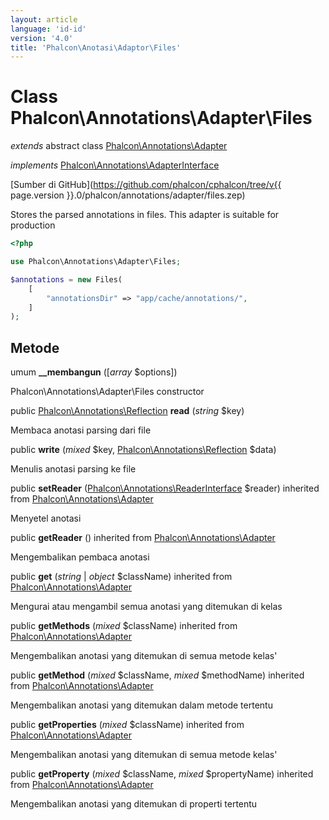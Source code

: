 ```yaml
---
layout: article
language: 'id-id'
version: '4.0'
title: 'Phalcon\Anotasi\Adaptor\Files'
---
```

# Class **Phalcon\Annotations\Adapter\Files**

*extends* abstract class [Phalcon\Annotations\Adapter](Phalcon_Annotations_Adapter)

*implements* [Phalcon\Annotations\AdapterInterface](Phalcon_Annotations_AdapterInterface)

[Sumber di GitHub](https://github.com/phalcon/cphalcon/tree/v{{ page.version }}.0/phalcon/annotations/adapter/files.zep)

Stores the parsed annotations in files. This adapter is suitable for production

```php
<?php

use Phalcon\Annotations\Adapter\Files;

$annotations = new Files(
    [
        "annotationsDir" => "app/cache/annotations/",
    ]
);

```

## Metode

umum **__membangun** ([*array* $options])

Phalcon\Annotations\Adapter\Files constructor

public [Phalcon\Annotations\Reflection](Phalcon_Annotations_Reflection) **read** (*string* $key)

Membaca anotasi parsing dari file

public **write** (*mixed* $key, [Phalcon\Annotations\Reflection](Phalcon_Annotations_Reflection) $data)

Menulis anotasi parsing ke file

public **setReader** ([Phalcon\Annotations\ReaderInterface](Phalcon_Annotations_ReaderInterface) $reader) inherited from [Phalcon\Annotations\Adapter](Phalcon_Annotations_Adapter)

Menyetel anotasi

public **getReader** () inherited from [Phalcon\Annotations\Adapter](Phalcon_Annotations_Adapter)

Mengembalikan pembaca anotasi

public **get** (*string* | *object* $className) inherited from [Phalcon\Annotations\Adapter](Phalcon_Annotations_Adapter)

Mengurai atau mengambil semua anotasi yang ditemukan di kelas

public **getMethods** (*mixed* $className) inherited from [Phalcon\Annotations\Adapter](Phalcon_Annotations_Adapter)

Mengembalikan anotasi yang ditemukan di semua metode kelas'

public **getMethod** (*mixed* $className, *mixed* $methodName) inherited from [Phalcon\Annotations\Adapter](Phalcon_Annotations_Adapter)

Mengembalikan anotasi yang ditemukan dalam metode tertentu

public **getProperties** (*mixed* $className) inherited from [Phalcon\Annotations\Adapter](Phalcon_Annotations_Adapter)

Mengembalikan anotasi yang ditemukan di semua metode kelas'

public **getProperty** (*mixed* $className, *mixed* $propertyName) inherited from [Phalcon\Annotations\Adapter](Phalcon_Annotations_Adapter)

Mengembalikan anotasi yang ditemukan di properti tertentu